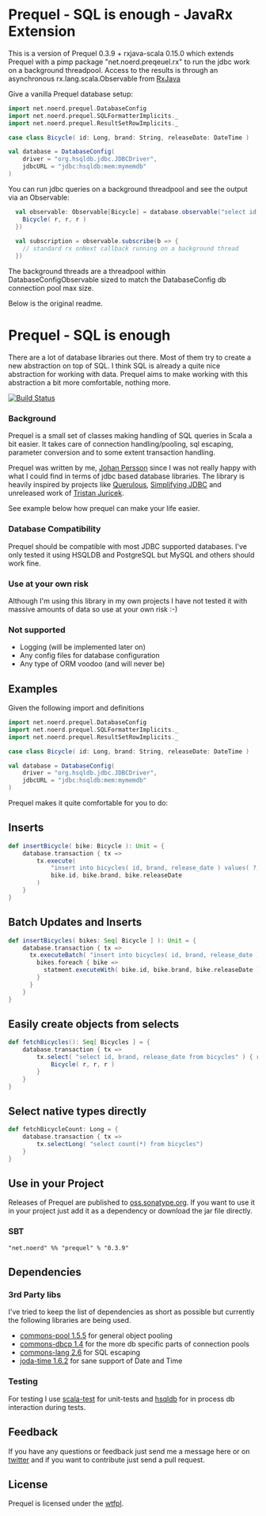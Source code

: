 Prequel - SQL is enough - JavaRx Extension
==========================================

This is a version of Prequel 0.3.9 + rxjava-scala 0.15.0 which extends Prequel with a pimp package "net.noerd.preqeuel.rx" to run the jdbc work on a background threadpool. Access to the results is through an asynchronous rx.lang.scala.Observable from [RxJava](https://github.com/Netflix/RxJava/wiki)

Give a vanilla Prequel database setup: 

```scala
import net.noerd.prequel.DatabaseConfig
import net.noerd.prequel.SQLFormatterImplicits._
import net.noerd.prequel.ResultSetRowImplicits._

case class Bicycle( id: Long, brand: String, releaseDate: DateTime )

val database = DatabaseConfig(
    driver = "org.hsqldb.jdbc.JDBCDriver",
    jdbcURL = "jdbc:hsqldb:mem:mymemdb"
)
```

You can run jdbc queries on a background threadpool and see the output via an Observable:  

```scala
  val observable: Observable[Bicycle] = database.observable("select id, brand, release_date from bicycles", r => {
    Bicycle( r, r, r )
  })
  
  val subscription = observable.subscribe(b => {
    // standard rx onNext callback running on a background thread
  })
```

The background threads are a threadpool within DatabaseConfigObservable sized to match the DatabaseConfig db connection pool max size. 

Below is the original readme. 

Prequel - SQL is enough
=======================

There are a lot of database libraries out there. Most of them try to create a new abstraction on top of SQL. I think SQL is already a quite nice abstraction for working with data. Prequel aims to make working with this abstraction a bit more comfortable, nothing more.

[![Build Status](https://secure.travis-ci.org/jpersson/prequel.png)](http://travis-ci.org/jpersson/prequel)

### Background

Prequel is a small set of classes making handling of SQL queries in Scala a bit easier. It takes care of connection handling/pooling, sql escaping, parameter conversion and to some extent transaction handling.

Prequel was written by me, [Johan Persson](https://github.com/jpersson) since I was not really happy with what I could find in terms of jdbc based database libraries. The library is heavily inspired by projects like [Querulous](https://github.com/nkallen/querulous), [Simplifying JDBC](http://scala.sygneca.com/code/simplifying-jdbc) and unreleased work of [Tristan Juricek](https://github.com/tristanjuricek).

See example below how prequel can make your life easier.

### Database Compatibility

Prequel should be compatible with most JDBC supported databases. I've only tested it using HSQLDB and PostgreSQL but MySQL and others should work fine. 

### Use at your own risk

Although I'm using this library in my own projects I have not tested it with massive amounts of data so use at your own risk :-)

### Not supported

 * Logging (will be implemented later on)
 * Any config files for database configuration
 * Any type of ORM voodoo (and will never be)

Examples
--------

Given the following import and definitions

```scala
import net.noerd.prequel.DatabaseConfig
import net.noerd.prequel.SQLFormatterImplicits._
import net.noerd.prequel.ResultSetRowImplicits._

case class Bicycle( id: Long, brand: String, releaseDate: DateTime )

val database = DatabaseConfig(
    driver = "org.hsqldb.jdbc.JDBCDriver",
    jdbcURL = "jdbc:hsqldb:mem:mymemdb"
)
```

Prequel makes it quite comfortable for you to do:

## Inserts

```scala
def insertBicycle( bike: Bicycle ): Unit = {
    database.transaction { tx => 
        tx.execute( 
            "insert into bicycles( id, brand, release_date ) values( ?, ?, ? )", 
            bike.id, bike.brand, bike.releaseDate
        )
    }
}
```
## Batch Updates and Inserts

```scala
def insertBicycles( bikes: Seq[ Bicycle ] ): Unit = {
    database.transaction { tx => 
      tx.executeBatch( "insert into bicycles( id, brand, release_date ) values( ?, ?, ? )" ) { statement => 
        bikes.foreach { bike =>
          statment.executeWith( bike.id, bike.brand, bike.releaseDate )
        }
      }
    }
}
```
 
## Easily create objects from selects

```scala
def fetchBicycles(): Seq[ Bicycles ] = {
    database.transaction { tx => 
        tx.select( "select id, brand, release_date from bicycles" ) { r =>
            Bicycle( r, r, r )
        }
    }
}
```

## Select native types directly

```scala
def fetchBicycleCount: Long = {
    database.transaction { tx => 
        tx.selectLong( "select count(*) from bicycles")
    }
}
```

Use in your Project
-------------------

Releases of Prequel are published to [oss.sonatype.org](https://oss.sonatype.org/content/groups/public). If you want to use it in your project just add it as a dependency or download the jar file directly.

### SBT

```
"net.noerd" %% "prequel" % "0.3.9"
```
    
Dependencies
------------

### 3rd Party libs

I've tried to keep the list of dependencies as short as possible but currently the following
libraries are being used.

* [commons-pool 1.5.5](http://commons.apache.org/pool) for general object pooling
* [commons-dbcp 1.4](http://commons.apache.org/dbcp) for the more db specific parts of connection pools
* [commons-lang 2.6](http://commons.apache.org/lang) for SQL escaping
* [joda-time 1.6.2](http://joda-time.sourceforge.net/) for sane support of Date and Time

### Testing

For testing I use [scala-test](http://www.scalatest.org) for unit-tests and [hsqldb](http://hsqldb.org) for in process db interaction during tests.

Feedback
--------

If you have any questions or feedback just send me a message here or on [twitter](http://twitter.com/suraken) and if you want to contribute just send a pull request.

License
-------

Prequel is licensed under the [wtfpl](http://sam.zoy.org/wtfpl/).